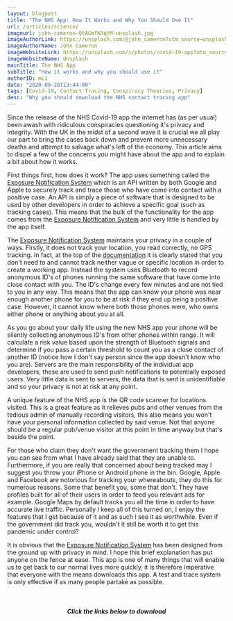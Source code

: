 ```yaml
---
layout: blogpost
title: "The NHS App: How It Works and Why You Should Use It"
url: /articles/science/
imageurl: john-cameron-QtAGmfK8qYM-unsplash.jpg
imageAuthorLink: https://unsplash.com/@john_cameron?utm_source=unsplash&utm_medium=referral&utm_content=creditCopyText
imageAuthorName: John Cameron
imageWebsiteLink: https://unsplash.com/s/photos/covid-19-app?utm_source=unsplash&utm_medium=referral&utm_content=creditCopyText
imageWebsiteName: Unsplash
mainTitle: The NHS App
subTitle: "How it works and why you should use it"
authorID: mL1
date: "2020-09-28T13:44:00"
tags: [Covid-19, Contact Tracing, Conspiracy Theories, Privacy]
desc: "Why you should download the NHS contact tracing app"
---
```


Since the release of the NHS Covid-19 app the internet has (as per usual) been awash with ridiculous conspiracies questioning it's privacy and integrity. With the UK in the midst of a second wave it is crucial we all play our part to bring the cases back down and prevent more unnecessary deaths and attempt to salvage what's left of the economy. This article aims to dispel a few of the concerns you might have about the app and to explain a bit about how it works.

First things first, how does it work? The app uses something called the <a href="https://www.google.com/covid19/exposurenotifications/" target="_blank">Exposure Notification System</a> which is an API written by both Google and Apple to securely track and trace those who have come into contact with a positive case. An API is simply a piece of software that is designed to be used by other developers in order to achieve a specific goal (such as tracking cases). This means that the bulk of the functionality for the app comes from the <a href="https://www.google.com/covid19/exposurenotifications/" target="_blank">Exposure Notification System</a> and very little is handled by the app itself.

The <a href="https://www.google.com/covid19/exposurenotifications/" target="_blank">Exposure Notification System</a> maintains your privacy in a couple of ways. Firstly, it does not track your location, you read correctly, no GPS tracking. In fact, at the top of the <a href="https://developers.google.com/android/exposure-notifications/exposure-notifications-api#architecture:~:text=your%20app%20doesn't%20require%20and%20can't%20include%20ACCESS_COARSE_LOCATION%2C%20ACCESS_FINE_LOCATION">documentation</a> it is clearly stated that you don't need to and cannot track neither vague or specific location in order to create a working app. Instead the system uses Bluetooth to record anonymous ID's of phones running the same software that have come into close contact with you. The ID's change every few minutes and are not tied to you in any way. This means that the app can know your phone was near enough another phone for you to be at risk if they end up being a positive case. However, it cannot know where both those phones were, who owns either phone or anything about you at all.

As you go about your daily life using the new NHS app your phone will be silently collecting anonymous ID's from other phones within range. It will calculate a risk value based upon the strength of Bluetooth signals and determine if you pass a certain threshold to count you as a close contact of another ID (notice how I don't say person since the app doesn't know who you are). Servers are the main responsibility of the individual app developers, these are used to send push notifications to potentially exposed users. Very little data is sent to servers, the data that is sent is unidentifiable and so your privacy is not at risk at any point.

A unique feature of the NHS app is the QR code scanner for locations visited. This is a great feature as it relieves pubs and other venues from the tedious admin of manually recording visitors, this also means you won't have your personal information collected by said venue. Not that anyone should be a regular pub/venue visitor at this point in time anyway but that's beside the point.

For those who claim they don't want the government tracking them I hope you can see from what I have already said that they are unable to. Furthermore, if you are really that concerned about being tracked may I suggest you throw your iPhone or Android phone in the bin. Google, Apple and Facebook are notorious for tracking your whereabouts, they do this for numerous reasons. Some that benefit you, some that don't. They have profiles built for all of their users in order to feed you relevant ads for example. Google Maps by default tracks you all the time in order to have accurate live traffic. Personally I keep all of this turned on, I enjoy the features that I get because of it and as such I see it as worthwhile. Even if the government did track you, wouldn't it still be worth it to get this pandemic under control?

It is obvious that the <a href="https://www.google.com/covid19/exposurenotifications/" target="_blank">Exposure Notification System</a> has been designed from the ground up with privacy in mind. I hope this brief explanation has put anyone on the fence at ease. This app is one of many things that will enable us to get back to our normal lives more quickly, it is therefore imperative that everyone with the means downloads this app. A test and trace system is only effective if as many people partake as possible. 

<br>
<div class="linkSection" style="text-align:center;">
<h5>Click the links below to download</h5>
<a href="https://apps.apple.com/gb/app/nhs-covid-19/id1520427663" class="appStoreLink" style="padding-right:50px;"><i class="fab fa-app-store fa-3x"></i></a>

<a href="https://play.google.com/store/apps/details?id=uk.nhs.covid19.production" class="googlePlayLink"><i class="fab fa-google-play fa-3x"></i></a>
</div>
